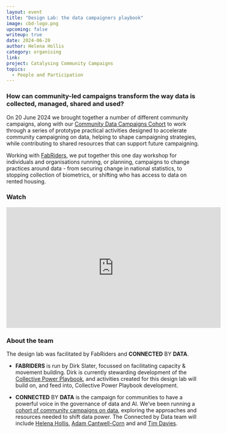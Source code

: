 ```yaml
---
layout: event
title: "Design Lab: the data campaigners playbook"
image: cbd-logo.png
upcoming: false
writeup: true
date: 2024-06-20
author: Helena Hollis
category: organising
link: 
project: Catalysing Community Campaigns
topics:
  - People and Participation
---
```


### How can community-led campaigns transform the way data is collected, managed, shared and used?

On 20 June 2024 we brought together a number of different community campaigns, along with our [Community Data Campaigns Cohort](https://connectedbydata.org/projects/2023-catalysing-communities) to work through a series of prototype practical activities designed to accelerate community campaigning on data, helping to shape campaigning strategies, while contributing to shared resources that can support future campaigning.

<!--more-->

Working with [FabRiders](https://www.fabriders.net/), we put together this one day workshop for individuals and organisations running, or planning, campaigns to change practices around data - from securing change in national statistics, to stopping collection of biometrics, or shifting who has access to data on rented housing.

### Watch
<iframe width="560" height="315" src="https://www.youtube.com/embed/RTfMzXv3f8E?si=8pEwjl8L-ecNajwf" title="YouTube video player" frameborder="0" allow="accelerometer; autoplay; clipboard-write; encrypted-media; gyroscope; picture-in-picture; web-share" referrerpolicy="strict-origin-when-cross-origin" allowfullscreen></iframe>

### About the team

The design lab was facilitated by FabRiders and **CONNECTED** BY **DATA**.
* **FABRIDERS** is run by Dirk Slater, focussed on facilitating capacity & movement building. Dirk is currently stewarding development of the [Collective Power Playbook](https://collectivepower.net/), and activities created for this design lab will build on, and feed into, Collective Power Playbook development.

* **CONNECTED** BY **DATA** is the campaign for communities to have a powerful voice in the governance of data and AI. We’ve been running a [cohort of community campaigns on data](https://connectedbydata.org/projects/2023-catalysing-communities), exploring the approaches and resources needed to shift data power. The Connected by Data team will include [Helena Hollis](https://connectedbydata.org/people/helena-hollis), [Adam Cantwell-Corn](https://connectedbydata.org/people/adam-cantwell-corn) and and [Tim Davies](https://connectedbydata.org/people/tim-davies).